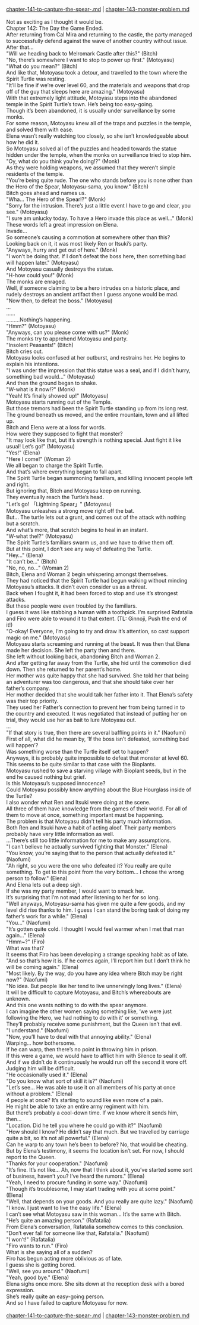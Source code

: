[chapter-141-to-capture-the-spear-.md](./chapter-141-to-capture-the-spear-.md) | [chapter-143-monster-problem.md](./chapter-143-monster-problem.md) <br/>
<br/>
Not as exciting as I thought it would be.<br/>
Chapter 142: The Day the Game Ended.<br/>
After returning from Cal Mira and returning to the castle, the party managed to successfully defend against the wave of another country without issue. After that…<br/>
"Will we heading back to Melromark Castle after this?" (Bitch)<br/>
"No, there’s somewhere I want to stop to power up first." (Motoyasu)<br/>
"What do you mean?" (Bitch)<br/>
And like that, Motoyasu took a detour, and travelled to the town where the Spirit Turtle was resting.<br/>
"It’ll be fine if we’re over level 60, and the materials and weapons that drop off of the guy that sleeps here are amazing." (Motoyasu)<br/>
With that extremely light attitude, Motoyasu steps into the abandoned temple in the Spirit Turtle’s town. He’s being too easy-going.<br/>
Though it’s been abandoned, it is usually under surveillance by some monks.<br/>
For some reason, Motoyasu knew all of the traps and puzzles in the temple, and solved them with ease.<br/>
Elena wasn’t really watching too closely, so she isn’t knowledgeable about how he did it.<br/>
So Motoyasu solved all of the puzzles and headed towards the statue hidden under the temple, when the monks on surveillance tried to stop him.<br/>
"Oy, what do you think you’re doing!?" (Monk)<br/>
As they were holding weapons, we assumed that they weren’t simple residents of the temple.<br/>
"You’re being quite rude. The one who stands before you is none other than the Hero of the Spear, Motoyasu-sama, you know." (Bitch)<br/>
Bitch goes ahead and names us.<br/>
"Wha… The Hero of the Spear!?" (Monk)<br/>
"Sorry for the intrusion. There’s just a little event I have to go and clear, you see." (Motoyasu)<br/>
"I sure am unlucky today. To have a Hero invade this place as well…" (Monk)<br/>
These words left a great impression on Elena.<br/>
Invade…<br/>
So someone’s causing a commotion at somewhere other than this?<br/>
Looking back on it, it was most likely Ren or Itsuki’s party.<br/>
"Anyways, hurry and get out of here." (Monk)<br/>
"I won’t be doing that. If I don’t defeat the boss here, then something bad will happen later." (Motoyasu)<br/>
And Motoyasu casually destroys the statue.<br/>
"H-how could you!" (Monk)<br/>
The monks are enraged.<br/>
Well, if someone claiming to be a hero intrudes on a historic place, and rudely destroys an ancient artifact then I guess anyone would be mad.<br/>
"Now then, to defeat the boss." (Motoyasu)<br/>
…<br/>
……<br/>
………Nothing’s happening.<br/>
"Hmm?" (Motoyasu)<br/>
"Anyways, can you please come with us?" (Monk)<br/>
The monks try to apprehend Motoyasu and party.<br/>
"Insolent Peasants!" (Bitch)<br/>
Bitch cries out.<br/>
Motoyasu looks confused at her outburst, and restrains her. He begins to explain his intentions.<br/>
"I was under the impression that this statue was a seal, and if I didn’t hurry, something bad would…" (Motoyasu)<br/>
And then the ground began to shake.<br/>
"W-what is it now!?" (Monk)<br/>
"Yeah! It’s finally showed up!" (Motoyasu)<br/>
Motoyasu starts running out of the Temple.<br/>
But those tremors had been the Spirit Turtle standing up from its long rest. The ground beneath us moved, and the entire mountain, town and all lifted up.<br/>
Bitch and Elena were at a loss for words.<br/>
How were they supposed to fight that monster?<br/>
"It may look like that, but it’s strength is nothing special. Just fight it like usual! Let’s go!" (Motoyasu)<br/>
"Yes!" (Elena)<br/>
"Here I come!" (Woman 2)<br/>
We all began to charge the Spirit Turtle.<br/>
And that’s where everything began to fall apart.<br/>
The Spirit Turtle began summoning familiars, and killing innocent people left and right.<br/>
But ignoring that, Bitch and Motoyasu keep on running.<br/>
They eventually reach the Turtle’s head.<br/>
"Let’s go! 「Lightning Spear」" (Motoyasu)<br/>
Motoyasu unleashes a strong move right off the bat.<br/>
But… The turtle lets out a grunt, and comes out of the attack with nothing but a scratch.<br/>
And what’s more, that scratch begins to heal in an instant.<br/>
"W-what the!?" (Motoyasu)<br/>
The Spirit Turtle’s familiars swarm us, and we have to drive them off.<br/>
But at this point, I don’t see any way of defeating the Turtle.<br/>
"Hey…" (Elena)<br/>
"It can’t be…" (Bitch)<br/>
"No, no, no…" (Woman 2)<br/>
Bitch, Elena and Woman 2 begin whispering amongst themselves.<br/>
They had noticed that the Spirit Turtle had begun walking without minding Motoyasu’s attacks. It didn’t even consider us as a threat.<br/>
Back when I fought it, it had been forced to stop and use it’s strongest attacks.<br/>
But these people were even troubled by the familiars.<br/>
I guess it was like stabbing a human with a toothpick. I’m surprised Rafatalia and Firo were able to wound it to that extent. (TL: Ginnoji, Push the end of it!)<br/>
"O-okay! Everyone, I’m going to try and draw it’s attention, so cast support magic on me." (Motoyasu)<br/>
Motoyasu starts screaming and running at the beast. It was then that Elena made her decision. She left the party then and there.<br/>
She left without looking back, abandoning Bitch and Woman 2.<br/>
And after getting far away from the Turtle, she hid until the commotion died down. Then she returned to her parent’s home.<br/>
Her mother was quite happy that she had survived. She told her that being an adventurer was too dangerous, and that she should take over her father’s company.<br/>
Her mother decided that she would talk her father into it. That Elena’s safety was their top priority.<br/>
They used her Father’s connection to prevent her from being turned in to the country and executed. It was negotiated that instead of putting her on trial, they would use her as bait to lure Motoyasu out.<br/>
…<br/>
"If that story is true, then there are several baffling points in it." (Naofumi)<br/>
First of all, what did he mean by, ‘If the boss isn’t defeated, something bad will happen’?<br/>
Was something worse than the Turtle itself set to happen?<br/>
Anyways, it is probably quite impossible to defeat that monster at level 60.<br/>
This seems to be quite similar to that case with the Bioplants.<br/>
Motoyasu rushed to save a starving village with Bioplant seeds, but in the end he caused nothing but grief.<br/>
Is this Motoyasu’s supposed innocence?<br/>
Could Motoyasu possibly know anything about the Blue Hourglass inside of the Turtle?<br/>
I also wonder what Ren and Itsuki were doing at the scene.<br/>
All three of them have knowledge from the games of their world. For all of them to move at once, something important must be happening.<br/>
The problem is that Motoyasu didn’t tell his party much information.<br/>
Both Ren and Itsuki have a habit of acting aloof. Their party members probably have very little information as well.<br/>
…There’s still too little information for me to make any assumptions.<br/>
"I can’t believe he actually survived fighting that Monster." (Elena)<br/>
"You know, you’re saying that to the person that actually defeated it." (Naofumi)<br/>
"Ah right, so you were the one who defeated it? You really are quite something. To get to this point from the very bottom… I chose the wrong person to follow." (Elena)<br/>
And Elena lets out a deep sigh.<br/>
If she was my party member, I would want to smack her.<br/>
It’s surprising that I’m not mad after listening to her for so long.<br/>
"Well anyways, Motoyasu-sama has given me quite a few goods, and my level did rise thanks to him. I guess I can stand the boring task of doing my father’s work for a while." (Elena)<br/>
"You…" (Naofumi)<br/>
"It’s gotten quite cold. I thought I would feel warmer when I met that man again…" (Elena)<br/>
"Hmm~?" (Firo)<br/>
What was that?<br/>
It seems that Firo has been developing a strange speaking habit as of late.<br/>
"And so that’s how it is. If he comes again, I’ll report him but I don’t think he will be coming again." (Elena)<br/>
"Most likely. By the way, do you have any idea where Bitch may be right now?" (Naofumi)<br/>
"No idea. But people like her tend to live unnervingly long lives." (Elena)<br/>
It will be difficult to capture Motoyasu, and Bitch’s whereabouts are unknown.<br/>
And this one wants nothing to do with the spear anymore.<br/>
I can imagine the other women saying something like, ‘we were just following the Hero, we had nothing to do with it’ or something.<br/>
They’ll probably receive some punishment, but the Queen isn’t that evil.<br/>
"I understand." (Naofumi)<br/>
"Now, you’ll have to deal with that annoying ability." (Elena)<br/>
Warping… how bothersome.<br/>
If he can warp, then there’s no point in throwing him in prison.<br/>
If this were a game, we would have to afflict him with Silence to seal it off. And if we didn’t do it continuously he would run off the second it wore off.<br/>
Judging him will be difficult.<br/>
"He occasionally used it." (Elena)<br/>
"Do you know what sort of skill it is?" (Naofumi)<br/>
"Let’s see… He was able to use it on all members of his party at once without a problem." (Elena)<br/>
4 people at once? It’s starting to sound like even more of a pain.<br/>
He might be able to take an entire army regiment with him.<br/>
But there’s probably a cool-down time. If we know where it sends him, then…<br/>
"Location. Did he tell you where he could go with it?" (Naofumi)<br/>
"How should I know? He didn’t say that much. But we travelled by carriage quite a bit, so it’s not all powerful." (Elena)<br/>
Can he warp to any town he’s been to before? No, that would be cheating.<br/>
But by Elena’s testimony, it seems the location isn’t set. For now, I should report to the Queen.<br/>
"Thanks for your cooperation." (Naofumi)<br/>
"It’s fine. It’s not like… Ah, now that I think about it, you’ve started some sort of business, haven’t you? I’ve heard the rumors." (Elena)<br/>
"Yeah, I need to procure funding in some way." (Naofumi)<br/>
"Though it’s troublesome, I may start trading with you at some point." (Elena)<br/>
"Well, that depends on your goods. And you really are quite lazy." (Naofumi)<br/>
"I know. I just want to live the easy life." (Elena)<br/>
I can’t see what Motoyasu saw in this woman… It’s the same with Bitch.<br/>
"He’s quite an amazing person." (Rafatalia)<br/>
From Elena’s conversation, Rafatalia somehow comes to this conclusion.<br/>
"Don’t ever fall for someone like that, Rafatalia." (Naofumi)<br/>
"I won’t!" (Rafatalia)<br/>
"Firo wants to run." (Firo)<br/>
What is she saying all of a sudden?<br/>
Firo has begun acting more oblivious as of late.<br/>
I guess she is getting bored.<br/>
"Well, see you around." (Naofumi)<br/>
"Yeah, good bye." (Elena)<br/>
Elena sighs once more. She sits down at the reception desk with a bored expression.<br/>
She’s really quite an easy-going person.<br/>
And so I have failed to capture Motoyasu for now.<br/>
<br/>
[chapter-141-to-capture-the-spear-.md](./chapter-141-to-capture-the-spear-.md) | [chapter-143-monster-problem.md](./chapter-143-monster-problem.md) <br/>
